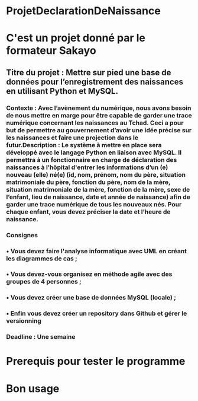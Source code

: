 # ProjetDeclarationDeNaissance
# C'est un projet donné par le formateur Sakayo 


## Titre du projet : Mettre sur pied une base de données pour l’enregistrement des naissances en utilisant Python et MySQL.
### Contexte : Avec l’avènement du numérique, nous avons besoin de nous mettre en marge pour être capable de garder une trace numérique concernant les naissances au Tchad. Ceci a pour but de permettre au gouvernement d’avoir une idée précise sur les naissances et faire une projection dans le futur.Description : Le système à mettre en place sera développé avec le langage Python en liaison avec MySQL. Il permettra à un fonctionnaire en charge de déclaration des naissances à l’hôpital d'entrer les informations d’un (e) nouveau (elle) né(e)  (id, nom, prénom, nom du père, situation matrimoniale du père, fonction du  père, nom de la mère, situation matrimoniale de la mère, fonction de la mère, sexe de l’enfant, lieu de naissance, date et année de naissance) afin de garder une trace numérique de tous les nouveaux nés. Pour chaque enfant, vous devez préciser la date et l’heure de naissance.
### Consignes
###   • Vous devez faire l'analyse informatique avec UML en créant les diagrammes de cas ;
###   • Vous devez-vous organisez en méthode agile avec des groupes de 4 personnes ;
###   • Vous devez créer une base de données MySQL (locale) ;
###   • Enfin vous devez créer un repository dans Github et gérer le versionning
### Deadline : Une semaine

# Prerequis pour tester le programme
# Bon usage
